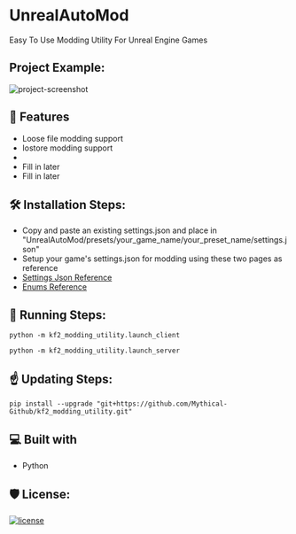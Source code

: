 <h1 id="title" align="left">UnrealAutoMod</h1>

Easy To Use Modding Utility For Unreal Engine Games

<h2>Project Example:</h2>

<img src="https://github.com/Mythical-Github/UnrealAutoMod/assets/67753356/54364be3-08fc-4fa3-ae6a-bd771c417182" alt="project-screenshot">

<h2>💪 Features</h2>

*   Loose file modding support
*   Iostore modding support
*   
*   Fill in later
*   Fill in later

<h2>🛠️ Installation Steps:</h2>

*   Copy and paste an existing settings.json and place in "UnrealAutoMod/presets/your_game_name/your_preset_name/settings.json"
*   Setup your game's settings.json for modding using these two pages as reference
*   [Settings Json Reference](https://github.com/Mythical-Github/UnrealAutoMod/blob/dev/docs/settings_json.md)
*   [Enums Reference](https://github.com/Mythical-Github/UnrealAutoMod/blob/dev/docs/enums.md)

<h2>🏃 Running Steps:</h2>

```
python -m kf2_modding_utility.launch_client
```
```
python -m kf2_modding_utility.launch_server
```

<h2>☝️ Updating Steps:</h2>

```
pip install --upgrade "git+https://github.com/Mythical-Github/kf2_modding_utility.git"
```

<h2>💻 Built with</h2>

*   Python

<h2>🛡️ License:</h2>

[![license](https://www.gnu.org/graphics/gplv3-with-text-136x68.png)](LICENSE)
